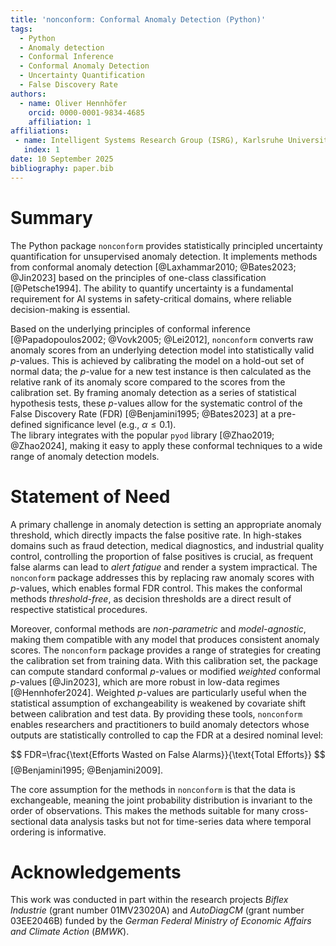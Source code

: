 ```yaml
---
title: 'nonconform: Conformal Anomaly Detection (Python)'
tags:
  - Python
  - Anomaly detection
  - Conformal Inference
  - Conformal Anomaly Detection
  - Uncertainty Quantification
  - False Discovery Rate
authors:
  - name: Oliver Hennhöfer
    orcid: 0000-0001-9834-4685
    affiliation: 1
affiliations:
 - name: Intelligent Systems Research Group (ISRG), Karlsruhe University of Applied Sciences (HKA), Karlsruhe, Germany
   index: 1
date: 10 September 2025
bibliography: paper.bib
---
```


# Summary

The Python package `nonconform` provides statistically principled uncertainty quantification for unsupervised anomaly detection.
It implements methods from conformal anomaly detection [@Laxhammar2010; @Bates2023; @Jin2023] based on the principles of one-class classification [@Petsche1994].
The ability to quantify uncertainty is a fundamental requirement for AI systems in safety-critical domains, where reliable decision-making is essential.

Based on the underlying principles of conformal inference [@Papadopoulos2002; @Vovk2005; @Lei2012], `nonconform` converts raw anomaly scores from an underlying detection model into statistically valid $p$-values.
This is achieved by calibrating the model on a hold-out set of normal data; the $p$-value for a new test instance is then calculated as the relative rank of its anomaly score compared to the scores from the calibration set.
By framing anomaly detection as a series of statistical hypothesis tests, these $p$-values allow for the systematic control of the False Discovery Rate (FDR) [@Benjamini1995; @Bates2023] at a pre-defined significance level (e.g., $\alpha \leq 0.1$).<br>
The library integrates with the popular `pyod` library [@Zhao2019; @Zhao2024], making it easy to apply these conformal techniques to a wide range of anomaly detection models.

# Statement of Need

A primary challenge in anomaly detection is setting an appropriate anomaly threshold, which directly impacts the false positive rate.
In high-stakes domains such as fraud detection, medical diagnostics, and industrial quality control, controlling the proportion of false positives is crucial, as frequent false alarms can lead to *alert fatigue* and render a system impractical.
The `nonconform` package addresses this by replacing raw anomaly scores with $p$-values, which enables formal FDR control.
This makes the conformal methods *threshold-free*, as decision thresholds are a direct result of respective statistical procedures.

Moreover, conformal methods are *non-parametric* and *model-agnostic*, making them compatible with any model that produces consistent anomaly scores.
The `nonconform` package provides a range of strategies for creating the calibration set from training data.
With this calibration set, the package can compute standard conformal $p$-values or modified *weighted* conformal $p$-values [@Jin2023], which are more robust in low-data regimes [@Hennhofer2024].
Weighted $p$-values are particularly useful when the statistical assumption of exchangeability is weakened by covariate shift between calibration and test data.
By providing these tools, `nonconform` enables researchers and practitioners to build anomaly detectors whose outputs are statistically controlled to cap the FDR at a desired nominal level:

$$
FDR=\frac{\text{Efforts Wasted on False Alarms}}{\text{Total Efforts}}
$$
[@Benjamini1995; @Benjamini2009].

The core assumption for the methods in `nonconform` is that the data is exchangeable, meaning the joint probability distribution is invariant to the order of observations.
This makes the methods suitable for many cross-sectional data analysis tasks but not for time-series data where temporal ordering is informative.

# Acknowledgements

This work was conducted in part within the research projects *Biflex Industrie* (grant number 01MV23020A) and *AutoDiagCM* (grant number 03EE2046B) funded by the *German Federal Ministry of Economic Affairs and Climate Action* (*BMWK*).
